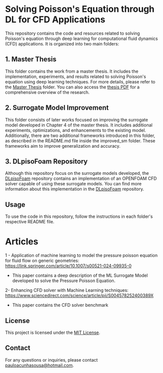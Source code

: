 # Solving Poisson's Equation through DL for CFD Applications

This repository contains the code and resources related to solving Poisson's equation through deep learning for computational fluid dynamics (CFD) applications. It is organized into two main folders:
## 1. Master Thesis

This folder contains the work from a master thesis. It includes the implementation, experiments, and results related to solving Poisson's equation using deep learning techniques. For more details, please refer to the [Master Thesis](/mnt/hgfs/shared/Solving-Poisson-s-Equation-through-DL-for-CFD-apllications/Master-Thesis/README.md) folder. You can also access the [thesis PDF](/mnt/hgfs/shared/Solving-Poisson-s-Equation-through-DL-for-CFD-apllications/Master-Thesis/thesis.pdf) for a comprehensive overview of the research.

## 2. Surrogate Model Improvement

This folder consists of later works focused on improving the surrogate model developed in Chapter 4 of the master thesis. It includes additional experiments, optimizations, and enhancements to the existing model. Additionally, there are two additional frameworks introduced in this folder, as described in the README.md file inside the improved_sm folder. These frameworks aim to improve generalization and accuracy.

## 3. DLpisoFoam Repository

Although this repository focus on the surrogate models developed, the [DLpisoFoam](https://github.com/pauloacs/DLpisoFoam) repository contains an implementation of an OPENFOAM CFD solver capable of using these surrogate models. You can find more information about this implementation in the [DLpisoFoam](https://github.com/pauloacs/DLpisoFoam) repository.

## Usage

To use the code in this repository, follow the instructions in each folder's respective README file.

# Articles

1 - Application of machine learning to model the pressure poisson equation for fluid flow on generic geometries:
https://link.springer.com/article/10.1007/s00521-024-09935-0
  - This paper contains a deep description of the ML Surrogate Model developed to solve the Pressure Poisson Equation.

2- Enhancing CFD solver with Machine Learning techniques: 
https://www.sciencedirect.com/science/article/pii/S004578252400389X
  - This paper contains the CFD solver benchmark

## License

This project is licensed under the [MIT License](LICENSE).

## Contact

For any questions or inquiries, please contact [pauloacunhasousa@hotmail.com](mailto:pauloacunhasousa@hotmail.com).

